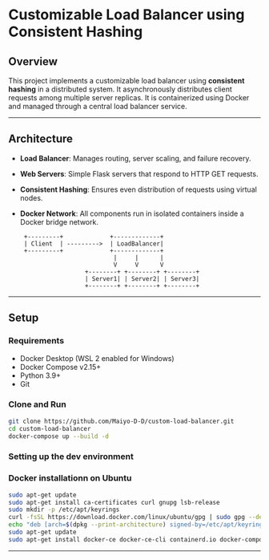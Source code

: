 # Customizable Load Balancer using Consistent Hashing

## Overview

This project implements a customizable load balancer using **consistent hashing** in a distributed system. It asynchronously distributes client requests among multiple server replicas. It is containerized using Docker and managed through a central load balancer service.

---

## Architecture

- **Load Balancer**: Manages routing, server scaling, and failure recovery.
- **Web Servers**: Simple Flask servers that respond to HTTP GET requests.
- **Consistent Hashing**: Ensures even distribution of requests using virtual nodes.
- **Docker Network**: All components run in isolated containers inside a Docker bridge network.

       +---------+             +-------------+
       | Client  | --------->  | LoadBalancer|
       +---------+             +-------------+
                                |     |      |
                                V     V      V
                        +--------+ +--------+ +--------+
                        | Server1| | Server2| | Server3|
                        +--------+ +--------+ +--------+

---

## Setup

### Requirements

- Docker Desktop (WSL 2 enabled for Windows)
- Docker Compose v2.15+
- Python 3.9+
- Git

### Clone and Run

```bash
git clone https://github.com/Maiyo-D-D/custom-load-balancer.git
cd custom-load-balancer
docker-compose up --build -d

```

### Setting up the dev environment

### Docker installationn on Ubuntu

```bash
sudo apt-get update
sudo apt-get install ca-certificates curl gnupg lsb-release
sudo mkdir -p /etc/apt/keyrings
curl -fsSL https://download.docker.com/linux/ubuntu/gpg | sudo gpg --dearmor -o /etc/apt/keyrings/docker.gpg
echo "deb [arch=$(dpkg --print-architecture) signed-by=/etc/apt/keyrings/docker.gpg] https://download.docker.com/linux/ubuntu $(lsb_release -cs) stable" | sudo tee /etc/apt/sources.list.d/docker.list > /dev/null
sudo apt-get update
sudo apt-get install docker-ce docker-ce-cli containerd.io docker-compose-plugin
```

---
